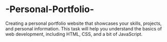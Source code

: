 # -Personal-Portfolio-
Creating a personal portfolio website that showcases your skills, projects, and personal information. This task will help you understand the basics of web development, including HTML, CSS, and a bit of JavaScript.
